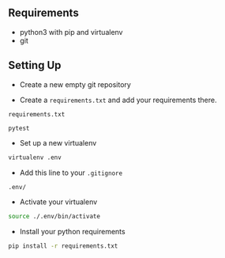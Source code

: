 ## Requirements

- python3 with pip and virtualenv
- git

## Setting Up

- Create a new empty git repository

- Create a `requirements.txt` and add your requirements there.

`requirements.txt`
```text
pytest
```

- Set up a new virtualenv

```bash
virtualenv .env
```

- Add this line to your `.gitignore`

```bash
.env/
```

- Activate your virtualenv

```bash
source ./.env/bin/activate
```

- Install your python requirements

```bash
pip install -r requirements.txt
```
